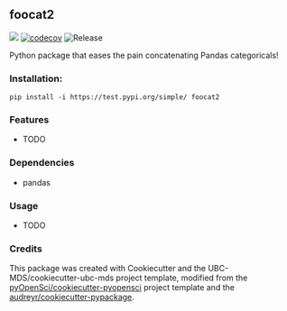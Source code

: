 ## foocat2 

![](https://github.com/ttimbers/foocat2/workflows/build/badge.svg) [![codecov](https://codecov.io/gh/ttimbers/foocat/branch/master/graph/badge.svg)](https://codecov.io/gh/ttimbers/foocat2) ![Release](https://github.com/ttimbers/foocat2/workflows/Release/badge.svg)

Python package that eases the pain concatenating Pandas categoricals!

### Installation:

```
pip install -i https://test.pypi.org/simple/ foocat2
```

### Features
- TODO

### Dependencies

- pandas

### Usage

- TODO

### Credits
This package was created with Cookiecutter and the UBC-MDS/cookiecutter-ubc-mds project template, modified from the [pyOpenSci/cookiecutter-pyopensci](https://github.com/pyOpenSci/cookiecutter-pyopensci) project template and the [audreyr/cookiecutter-pypackage](https://github.com/audreyr/cookiecutter-pypackage).
